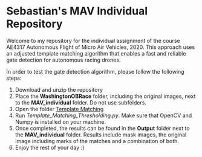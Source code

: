 # Sebastian's MAV Individual Repository
Welcome to my repository for the individual assignment of the course AE4317 Autonomous Flight of Micro Air Vehicles, 2020. This approach uses an adjusted template matching algorithm that enables a fast and reliable gate detection for autonomous racing drones.

In order to test the gate detection algorithm, please follow the following steps:
1. Download and unzip the repository
2. Place the **WashingtonOBRace** folder, including the original images, next to the **MAV_individual** folder. Do not use subfolders.
3. Open the folder [Template Matching](https://github.com/SebastianAlNi/MAV_individual/tree/master/Template_Matching)
4. Run *Template_Matching_Thresholding.py*. Make sure that OpenCV and Numpy is installed on your machine.
5. Once completed, the results can be found in the **Output** folder next to the **MAV_individual** folder. Results include mask images, the original image including marks of the matches and a combination of both.
6. Enjoy the rest of your day :)
